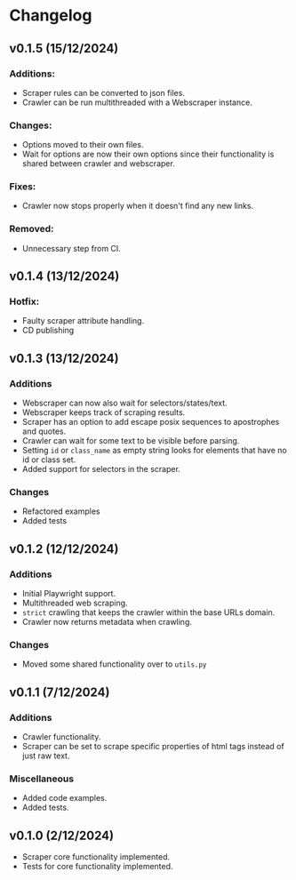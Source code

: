 # Changelog

## v0.1.5 (15/12/2024)

### Additions:

- Scraper rules can be converted to json files.
- Crawler can be run multithreaded with a Webscraper instance.

### Changes:

- Options moved to their own files.
- Wait for options are now their own options since their functionality is shared between crawler and webscraper.

### Fixes:

- Crawler now stops properly when it doesn't find any new links.

### Removed:

- Unnecessary step from CI.

## v0.1.4 (13/12/2024)

### Hotfix:

- Faulty scraper attribute handling.
- CD publishing

## v0.1.3 (13/12/2024)

### Additions

- Webscraper can now also wait for selectors/states/text.
- Webscraper keeps track of scraping results.
- Scraper has an option to add escape posix sequences to apostrophes and quotes.
- Crawler can wait for some text to be visible before parsing.
- Setting `id` or `class_name` as empty string looks for elements that have no id or class set.
- Added support for selectors in the scraper.

### Changes

- Refactored examples
- Added tests

## v0.1.2 (12/12/2024)

### Additions

- Initial Playwright support.
- Multithreaded web scraping.
- `strict` crawling that keeps the crawler within the base URLs domain.
- Crawler now returns metadata when crawling.

### Changes

- Moved some shared functionality over to `utils.py`

## v0.1.1 (7/12/2024)

### Additions

- Crawler functionality.
- Scraper can be set to scrape specific properties of html tags instead of just raw text.

### Miscellaneous

- Added code examples.
- Added tests.

## v0.1.0 (2/12/2024)

- Scraper core functionality implemented.
- Tests for core functionality implemented.